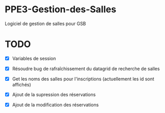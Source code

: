 # PPE3-Gestion-des-Salles
Logiciel de gestion de salles pour GSB

# TODO

- [x] Variables de session
- [x] Résoudre bug de rafraîchissement du datagrid de recherche de salles
- [x] Get les noms des salles pour l'inscriptions (actuellement les id sont affichés)
- [x] Ajout de la supression des réservations
- [x] Ajout de la modification des réservations

